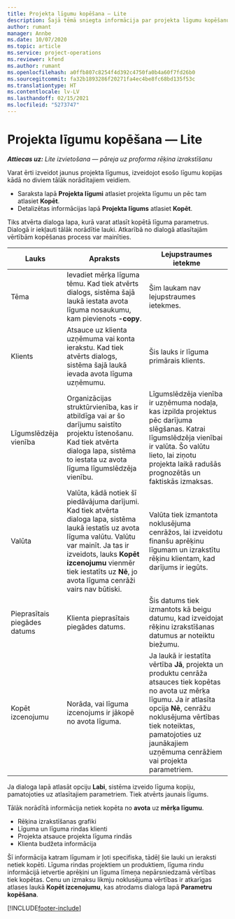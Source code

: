 ```yaml
---
title: Projekta līgumu kopēšana — Lite
description: Šajā tēmā sniegta informācija par projekta līgumu kopēšanu risinājumā Project Operations.
author: rumant
manager: Annbe
ms.date: 10/07/2020
ms.topic: article
ms.service: project-operations
ms.reviewer: kfend
ms.author: rumant
ms.openlocfilehash: a0ffb807c8254f4d392c4750fa0b4a60f7fd26b0
ms.sourcegitcommit: fa32b1893286f20271fa4ec4be8fc68bd135f53c
ms.translationtype: HT
ms.contentlocale: lv-LV
ms.lasthandoff: 02/15/2021
ms.locfileid: "5273747"
---
```

# <a name="copy-project-contracts---lite"></a>Projekta līgumu kopēšana — Lite

_**Attiecas uz:** Lite izvietošana — pāreja uz proforma rēķina izrakstīšanu_

Varat ērti izveidot jaunus projekta līgumus, izveidojot esošo līgumu kopijas kādā no diviem tālāk norādītajiem veidiem. 

  - Saraksta lapā **Projekta līgumi** atlasiet projekta līgumu un pēc tam atlasiet **Kopēt**.
  - Detalizētas informācijas lapā **Projekta līgums** atlasiet **Kopēt**.

Tiks atvērta dialoga lapa, kurā varat atlasīt kopētā līguma parametrus. Dialogā ir iekļauti tālāk norādītie lauki. Atkarībā no dialogā atlasītajām vērtībām kopēšanas process var mainīties.

| **Lauks** | **Apraksts** | **Lejupstraumes ietekme** |
| --- | --- | --- |
| Tēma | Ievadiet mērķa līguma tēmu. Kad tiek atvērts dialogs, sistēma šajā laukā iestata avota līguma nosaukumu, kam pievienots **-copy**. | Šim laukam nav lejupstraumes ietekmes. |
| Klients | Atsauce uz klienta uzņēmuma vai konta ierakstu. Kad tiek atvērts dialogs, sistēma šajā laukā ievada avota līguma uzņēmumu. | Šis lauks ir līguma primārais klients. |
| Līgumslēdzēja vienība | Organizācijas struktūrvienība, kas ir atbildīga vai ar šo darījumu saistīto projektu īstenošanu. Kad tiek atvērta dialoga lapa, sistēma to iestata uz avota līguma līgumslēdzēja vienību. | Līgumslēdzēja vienība ir uzņēmuma nodaļa, kas izpilda projektus pēc darījuma slēgšanas. Katrai līgumslēdzēja vienībai ir valūta. Šo valūtu lieto, lai ziņotu projekta laikā radušās prognozētās un faktiskās izmaksas. |
| Valūta | Valūta, kādā notiek šī piedāvājuma darījumi. Kad tiek atvērta dialoga lapa, sistēma laukā iestatīs uz avota līguma valūtu. Valūtu var mainīt. Ja tas ir izveidots, lauks **Kopēt izcenojumu** vienmēr tiek iestatīts uz **Nē**, jo avota līguma cenrāži vairs nav būtiski. | Valūta tiek izmantota noklusējuma cenrāžos, lai izveidotu finanšu aprēķinu līgumam un izrakstītu rēķinu klientam, kad darījums ir iegūts. |
| Pieprasītais piegādes datums | Klienta pieprasītais piegādes datums. | Šis datums tiek izmantots kā beigu datumu, kad izveidojat rēķinu izrakstīšanas datumus ar noteiktu biežumu. |
| Kopēt izcenojumu | Norāda, vai līguma izcenojums ir jākopē no avota līguma. | Ja laukā ir iestatīta vērtība **Jā**, projekta un produktu cenrāža atsauces tiek kopētas no avota uz mērķa līgumu. Ja ir atlasīta opcija **Nē**, cenrāžu noklusējuma vērtības tiek noteiktas, pamatojoties uz jaunākajiem uzņēmuma cenrāžiem vai projekta parametriem. |

Ja dialoga lapā atlasāt opciju **Labi**, sistēma izveido līguma kopiju, pamatojoties uz atlasītajiem parametriem. Tiek atvērts jaunais līgums.

Tālāk norādītā informācija netiek kopēta no **avota** uz **mērķa līgumu**.

  - Rēķina izrakstīšanas grafiki
  - Līguma un līguma rindas klienti
  - Projekta atsauce projekta līguma rindās
  - Klienta budžeta informācija

Šī informācija katram līgumam ir ļoti specifiska, tādēļ šie lauki un ieraksti netiek kopēti. Līguma rindas projektiem un produktiem, līguma rindu informācijā ietvertie aprēķini un līguma līmeņa nepārsniedzamā vērtības tiek kopētas. Cenu un izmaksu likmju noklusējuma vērtības ir atkarīgas atlases laukā **Kopēt izcenojumu**, kas atrodams dialoga lapā **Parametru kopēšana**.


[!INCLUDE[footer-include](../../includes/footer-banner.md)]